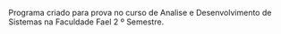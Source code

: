 Programa criado para prova no curso de Analise e Desenvolvimento de Sistemas na Faculdade Fael 2 º Semestre.

